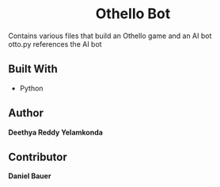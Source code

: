 <h1 align="center">Othello Bot</h1>

<p>Contains various files that build an Othello game and an AI bot<br>otto.py references the AI bot</p>

## Built With

- Python

## Author

**Deethya Reddy Yelamkonda**

## Contributor

**Daniel Bauer**
